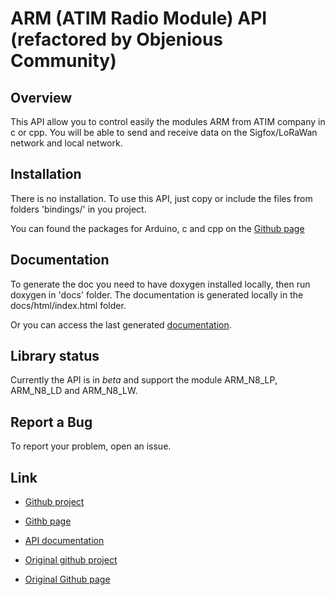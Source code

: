 # ARM (ATIM Radio Module) API (refactored by Objenious Community)

## Overview
This API allow you to control easily the modules ARM from ATIM company in c or cpp.
You will be able to send and receive data on the Sigfox/LoRaWan network and local network.

## Installation
There is no installation. To use this API, just copy or include the
files from folders 'bindings/<language>' in you project.

You can found the packages for Arduino, c and cpp on the [Github
page](http://objenious-community.github.io)

## Documentation
To generate the doc you need to have doxygen installed locally, then run
doxygen in 'docs' folder.
The documentation is generated locally in the docs/html/index.html folder.

Or you can access the last generated [documentation](http://atim-radiocommunications.github.io/armapi/doc/html/index.html).
## Library status
Currently the API is in *beta* and support the module ARM_N8_LP, ARM_N8_LD and ARM_N8_LW.

## Report a Bug
To report your problem, open an issue.

## Link
* [Github project](https://github.com/objenious-community/atim-lora)
* [Githb page](https://objenious-community.github.io)

* [API documentation](http://atim-radiocommunications.github.io/armapi/doc/html/index.html)

* [Original github project](https://github.com/atim-radiocommunications/armapi)
* [Original Github page](http://atim-radiocommunications.github.io/armapi)
